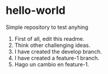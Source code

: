 # hello-world
Simple repository to test anyhing
1. First of all, edit this readme.
2. Think other challenging ideas.
3. I have created the develop branch.
4. I have created a feature-1 branch.
5. Hago un cambio en feature-1.

